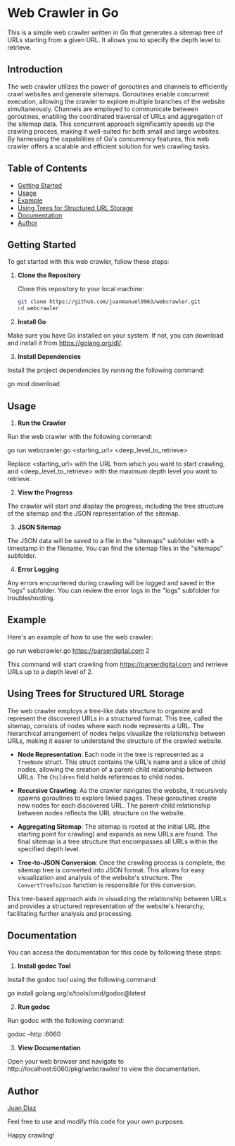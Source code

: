 <!-- BEGIN_TF_DOCS -->

# Web Crawler in Go

This is a simple web crawler written in Go that generates a sitemap tree of URLs starting from a given URL. It allows you to specify the depth level to retrieve.

## Introduction

The web crawler utilizes the power of goroutines and channels to efficiently crawl websites and generate sitemaps. Goroutines enable concurrent execution, allowing the crawler to explore multiple branches of the website simultaneously. Channels are employed to communicate between goroutines, enabling the coordinated traversal of URLs and aggregation of the sitemap data. This concurrent approach significantly speeds up the crawling process, making it well-suited for both small and large websites. By harnessing the capabilities of Go's concurrency features, this web crawler offers a scalable and efficient solution for web crawling tasks.



## Table of Contents

- [Getting Started](#getting-started)
- [Usage](#usage)
- [Example](#example)
- [Using Trees for Structured URL Storage](#using-trees-for-structured-url-storage)
- [Documentation](#documentation)
- [Author](#author)

## Getting Started

To get started with this web crawler, follow these steps:

1. **Clone the Repository**

   Clone this repository to your local machine:

   ```sh
   git clone https://github.com/juanmanuel0963/webcrawler.git
   cd webcrawler

2. **Install Go**

Make sure you have Go installed on your system. If not, you can download and install it from https://golang.org/dl/.

3. **Install Dependencies**

Install the project dependencies by running the following command:

go mod download

## Usage

1. **Run the Crawler**

Run the web crawler with the following command:

go run webcrawler.go <starting_url> <deep_level_to_retrieve>

Replace <starting_url> with the URL from which you want to start crawling, and <deep_level_to_retrieve> with the maximum depth level you want to retrieve.

2. **View the Progress**

The crawler will start and display the progress, including the tree structure of the sitemap and the JSON representation of the sitemap.


3. **JSON Sitemap**

The JSON data will be saved to a file in the "sitemaps" subfolder with a timestamp in the filename.
You can find the sitemap files in the "sitemaps" subfolder.

4. **Error Logging**

Any errors encountered during crawling will be logged and saved in the "logs" subfolder.
You can review the error logs in the "logs" subfolder for troubleshooting.

## Example

Here's an example of how to use the web crawler:

go run webcrawler.go https://parserdigital.com 2

This command will start crawling from https://parserdigital.com and retrieve URLs up to a depth level of 2.

## Using Trees for Structured URL Storage

The web crawler employs a tree-like data structure to organize and represent the discovered URLs in a structured format. This tree, called the sitemap, consists of nodes where each node represents a URL. The hierarchical arrangement of nodes helps visualize the relationship between URLs, making it easier to understand the structure of the crawled website.

- **Node Representation**: Each node in the tree is represented as a `TreeNode` struct. This struct contains the URL's name and a slice of child nodes, allowing the creation of a parent-child relationship between URLs. The `Children` field holds references to child nodes.

- **Recursive Crawling**: As the crawler navigates the website, it recursively spawns goroutines to explore linked pages. These goroutines create new nodes for each discovered URL. The parent-child relationship between nodes reflects the URL structure on the website.

- **Aggregating Sitemap**: The sitemap is rooted at the initial URL (the starting point for crawling) and expands as new URLs are found. The final sitemap is a tree structure that encompasses all URLs within the specified depth level.

- **Tree-to-JSON Conversion**: Once the crawling process is complete, the sitemap tree is converted into JSON format. This allows for easy visualization and analysis of the website's structure. The `ConvertTreeToJson` function is responsible for this conversion.

This tree-based approach aids in visualizing the relationship between URLs and provides a structured representation of the website's hierarchy, facilitating further analysis and processing.

## Documentation

You can access the documentation for this code by following these steps:

1. **Install godoc Tool**

Install the godoc tool using the following command:

go install golang.org/x/tools/cmd/godoc@latest

2. **Run godoc**

Run godoc with the following command:

godoc -http :6060

3. **View Documentation**

Open your web browser and navigate to http://localhost:6060/pkg/webcrawler/ to view the documentation.

## Author

<a href="https://www.linkedin.com/in/juanmanuel0963/" target="_blank">Juan Diaz</a>

Feel free to use and modify this code for your own purposes.

Happy crawling!



